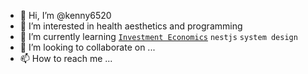 - 👋 Hi, I’m @kenny6520
- 👀 I’m interested in health aesthetics and programming
- 🌱 I’m currently learning [`Investment Economics`](https://www.economist.com/finance-and-economics/) `nestjs` `system design` 
- 💞️ I’m looking to collaborate on ...
- 📫 How to reach me ...

<!---
kenny6520/kenny6520 is a ✨ special ✨ repository because its `README.md` (this file) appears on your GitHub profile.
You can click the Preview link to take a look at your changes.
--->
